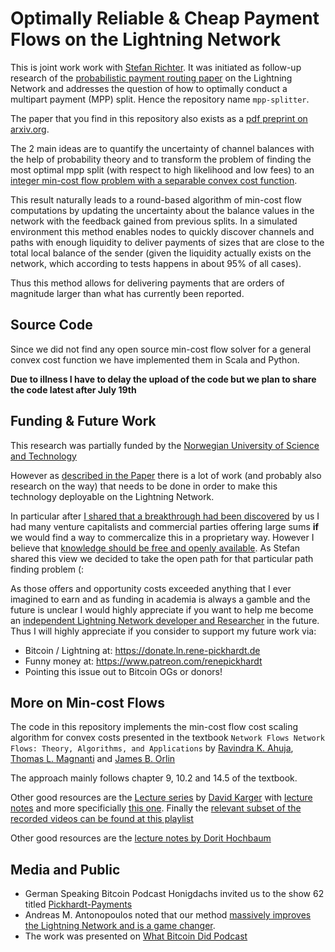 # Optimally Reliable & Cheap Payment Flows on the Lightning Network

This is joint work work with [Stefan Richter](https://twitter.com/stefanwouldgo). It was initiated as follow-up research of the [probabilistic payment routing paper](https://arxiv.org/abs/2103.08576) on the Lightning Network and addresses the question of how to optimally conduct a multipart payment (MPP) split. Hence the repository name `mpp-splitter`. 

The paper that you find in this repository also exists as a [pdf preprint on arxiv.org](https://arxiv.org/abs/2107.05322).

The 2 main ideas are to quantify the uncertainty of channel balances with the help of probability theory and to transform the problem of finding the most optimal mpp split (with respect to high likelihood and low fees) to an [integer min-cost flow problem with a separable convex cost function](https://twitter.com/renepickhardt/status/1385144337907044352).

This result naturally leads to a round-based algorithm of min-cost flow computations by updating the uncertainty about the balance values in the network with the feedback gained from previous splits. In a simulated environment this method enables nodes to quickly discover channels and paths with enough liquidity to deliver payments of sizes that are close to the total local balance of the sender (given the liquidity actually exists on the network, which according to tests happens in about 95% of all cases).

Thus this method allows for delivering payments that are orders of magnitude larger than what has currently been reported.

## Source Code

Since we did not find any open source min-cost flow solver for a general convex cost function we have implemented them in Scala and Python.

**Due to illness I have to delay the upload of the code but we plan to share the code latest after July 19th** 

## Funding & Future Work

This research was partially funded by the [Norwegian University of Science and Technology](https://en.wikipedia.org/wiki/Norwegian_University_of_Science_and_Technology) 

However as [described in the Paper](https://arxiv.org/abs/2107.05322) there is a lot of work (and probably also research on the way) that needs to be done in order to make this technology deployable on the Lightning Network.  

In particular after [I shared that a breakthrough had been discovered](https://twitter.com/renepickhardt/status/1401514950984712198) by us I had many venture capitalists and commercial parties offering large sums **if** we would find a way to commercalize this in a proprietary way. However I believe that [knowledge should be free and openly available](https://archive.org/stream/GuerillaOpenAccessManifesto/Goamjuly2008_djvu.txt). As Stefan shared this view we decided to take the open path for that particular path finding problem (:

As those offers and opportunity costs exceeded anything that I ever imagined to earn and as funding in academia is always a gamble and the future is unclear I would highly appreciate if you want to help me become an [independent Lightning Network developer and Researcher](https://ln.rene-pickhardt.de) in the future. Thus I will highly appreciate if you consider to support my future work via: 

* Bitcoin / Lightning at: https://donate.ln.rene-pickhardt.de
* Funny money at: https://www.patreon.com/renepickhardt
* Pointing this issue out to Bitcoin OGs or donors!
 
## More on Min-cost Flows
The code in this repository implements the min-cost flow cost scaling algorithm for convex costs presented in the textbook `Network Flows Network Flows: Theory, Algorithms, and Applications` by [Ravindra K. Ahuja](https://en.wikipedia.org/wiki/Ravindra_K._Ahuja), [Thomas L. Magnanti](https://en.wikipedia.org/wiki/Thomas_L._Magnanti) and [James B. Orlin](https://mitmgmtfaculty.mit.edu/jorlin/)

The approach mainly follows chapter 9, 10.2 and 14.5 of the textbook.

Other good resources are the [Lecture series](http://courses.csail.mit.edu/6.854/20/) by [David Karger](http://people.csail.mit.edu/karger/) with [lecture notes](http://courses.csail.mit.edu/6.854/current/Notes/) and more specificially [this one](http://courses.csail.mit.edu/6.854/current/Notes/n09-mincostflow.html). Finally the [relevant subset of the recorded videos can be found at this playlist](https://www.youtube.com/playlist?list=PLaRKlIqjjguDXlnJWG2T7U52iHZl8Edrcv)

Other good resources are the [lecture notes by Dorit Hochbaum](https://hochbaum.ieor.berkeley.edu/)

## Media and Public

* German Speaking Bitcoin Podcast Honigdachs invited us to the show 62 titled [Pickhardt-Payments](https://coinspondent.de/2021/07/11/honigdachs-62-pickhardt-payments/)
* Andreas M. Antonopoulos noted that our method [massively improves the Lightning Network and is a game changer](https://twitter.com/aantonop/status/1403823353366994946).
* The work was presented on [What Bitcoin Did Podcast](https://www.whatbitcoindid.com/podcast/mastering-lightning)
